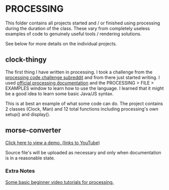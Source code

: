 # PROCESSING

This folder contains all projects started and / or finished using processing
during the duration of the class. These vary from completely useless examples
of code to genuinely useful tools / rendering solutions.

See below for more details on the individual projects.

## clock-thingy

The first thing I have written in processing. I took a challenge from the
[processing code challenge subreddit](https://www.reddit.com/r/processing/wiki/pwc)
and from there just started writing. I used [official processing documentation](https://processing.org/reference/)
and the PROCESSING > FILE > EXAMPLES window to learn how to use the language.
I learned that it might be a good idea to learn some basic Java/JS syntax.

This is at best an example of what some code can do. The project contains
2 classes (Clock, Man) and 12 total functions including processing's own
setup() and display().

## morse-converter

[Click here to view a demo. (links to YouTube)](https://www.youtube.com/watch?v=N6sVACk4a-c)

Source file's will be uploaded as necessary and only when documentation is
in a reasonable state.

### Extra Notes

[Some basic beginner video tutorials for processing.](https://processing.org/tutorials)

